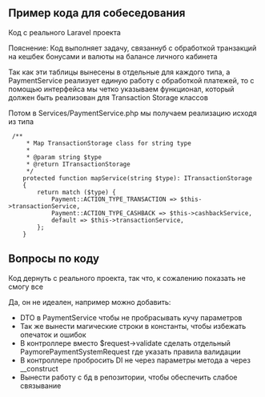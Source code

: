 ## Пример кода для собеседования
Код с реального Laravel проекта

Пояснение:
Код выполняет задачу, связаннуб с обработкой транзакций на кешбек бонусами и валюты на балансе личного кабинета

Так как эти таблицы вынесены в отдельные для каждого типа, а PaymentService реализует единую работу с обработкой платежей, то с помощью интерфейса мы четко указываем функционал, который должен быть реализован для Transaction Storage классов

Потом в Services/PaymentService.php мы получаем реализацию исходя из типа

```
 /**
     * Map TransactionStorage class for string type
     *
     * @param string $type
     * @return ITransactionStorage
     */
    protected function mapService(string $type): ITransactionStorage
    {
        return match ($type) {
            Payment::ACTION_TYPE_TRANSACTION => $this->transactionService,
            Payment::ACTION_TYPE_CASHBACK => $this->cashbackService,
            default => $this->transactionService,
        };
    }

```

## Вопросы по коду

Код дернуть с реального проекта, так что, к сожалению показать не смогу все

Да, он не идеален, например можно добавить:
- DTO в PaymentService чтобы не пробрасывать кучу параметров
- Так же вынести магические строки в константы, чтобы избежать опечаток и ошибок
- В контроллере вместо $request->validate сделать отдельный PaymorePaymentSystemRequest где указать правила валидации
- В контроллере пробросить DI не через параметры метода а через __construct
- Вынести работу c бд в репозитории, чтобы обеспечить слабое связывание
